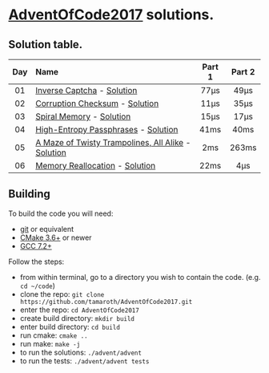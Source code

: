 # [AdventOfCode2017](http://adventofcode.com/2017/) solutions.

## Solution table.

| Day | Name                                                                    | Part 1    | Part 2    |
|:---:|:------------------------------------------------------------------------|:---------:|:---------:|
| 01  | [Inverse Captcha][day01] - [Solution][day01sol]                         |      77µs |      49µs |
| 02  | [Corruption Checksum][day02] - [Solution][day02sol]                     |      11µs |      35µs |
| 03  | [Spiral Memory][day03] - [Solution][day03sol]                           |      15µs |      17µs |
| 04  | [High-Entropy Passphrases][day04] - [Solution][day04sol]                |      41ms |      40ms |
| 05  | [A Maze of Twisty Trampolines, All Alike][day05] - [Solution][day05sol] |       2ms |     263ms |
| 06  | [Memory Reallocation][day06] - [Solution][day06sol]                     |      22ms |       4µs |

[day01]: https://adventofcode.com/2017/day/1
[day01sol]: ./advent/days/01/inverse_captcha.cc
[day02]: https://adventofcode.com/2017/day/2
[day02sol]: ./advent/days/02/corruption_checksum.cc
[day03]: http://adventofcode.com/2017/day/3
[day03sol]: ./advent/days/03/spiral_memory.cc#L76
[day04]: http://adventofcode.com/2017/day/3
[day04sol]: ./advent/days/03/spiral_memory.cc#L76
[day05]: http://adventofcode.com/2017/day/5
[day05sol]: ./advent/days/05/maze.cc
[day06]: http://adventofcode.com/2017/day/6
[day06sol]: ./advent/days/05/memory_reallocation.cc

## Building
To build the code you will need:
 * [git](https://git-scm.com) or equivalent
 * [CMake 3.6+](https://cmake.org) or newer
 * [GCC 7.2+](https://gcc.gnu.org/gcc-7/)

Follow the steps:
 * from within terminal, go to a directory you wish to contain the code. (e.g. `cd ~/code`)
 * clone the repo: `git clone https://github.com/tamaroth/AdventOfCode2017.git`
 * enter the repo: `cd AdventOfCode2017`
 * create build directory: `mkdir build`
 * enter build directory: `cd build`
 * run cmake: `cmake ..`
 * run make: `make -j`
 * to run the solutions: `./advent/advent`
 * to run the tests: `./advent/advent tests`
